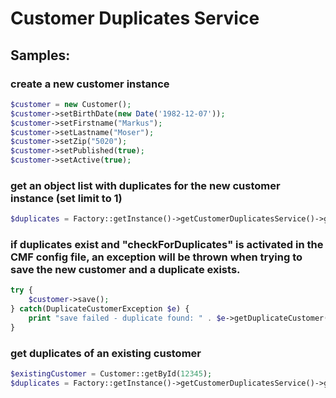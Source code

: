 # Customer Duplicates Service

## Samples:

### create a new customer instance
```php
$customer = new Customer();
$customer->setBirthDate(new Date('1982-12-07'));
$customer->setFirstname("Markus");
$customer->setLastname("Moser");
$customer->setZip("5020");
$customer->setPublished(true);
$customer->setActive(true);
```

### get an object list with duplicates for the new customer instance (set limit to 1)
```php
$duplicates = Factory::getInstance()->getCustomerDuplicatesService()->getDuplicatesOfCustomer($customer, 1);
```

### if duplicates exist and "checkForDuplicates" is activated in the CMF config file, an exception will be thrown when trying to save the new customer and a duplicate exists.
```php
try {
    $customer->save();
} catch(DuplicateCustomerException $e) {
    print "save failed - duplicate found: " . $e->getDuplicateCustomer() . PHP_EOL;
}
```

### get duplicates of an existing customer
```php
$existingCustomer = Customer::getById(12345);
$duplicates = Factory::getInstance()->getCustomerDuplicatesService()->getDuplicatesOfCustomer($existingCustomer, 1);
```
